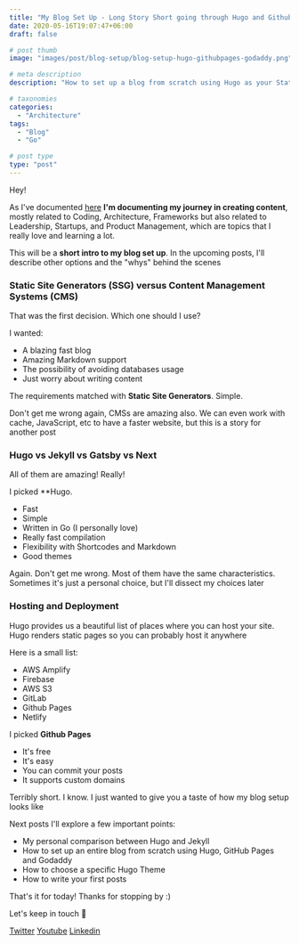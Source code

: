 ```yaml
---
title: "My Blog Set Up - Long Story Short going through Hugo and Github Pages"
date: 2020-05-16T19:07:47+06:00
draft: false

# post thumb
image: "images/post/blog-setup/blog-setup-hugo-githubpages-godaddy.png"

# meta description
description: "How to set up a blog from scratch using Hugo as your Static Site Generator and GitHub Pages as your hosting. This is the first post of this series :)"

# taxonomies
categories: 
  - "Architecture"
tags:
  - "Blog"
  - "Go"

# post type
type: "post"
---
```


Hey!

As I've documented [here](https://www.alexgama.io/blog/documenting-instead-of-creating-starting-the-journey/) **I'm documenting my journey in creating content**, mostly related to Coding, Architecture, Frameworks but also related to Leadership, Startups, and Product Management, which are topics that I really love and learning a lot.

This will be a **short intro to my blog set up**. In the upcoming posts, I'll describe other options and the "whys" behind the scenes

### Static Site Generators (SSG) versus Content Management Systems (CMS)

That was the first decision. Which one should I use?

I wanted:

- A blazing fast blog
- Amazing Markdown support
- The possibility of avoiding databases usage
- Just worry about writing content

The requirements matched with **Static Site Generators**. Simple.

Don't get me wrong again, CMSs are amazing also. We can even work with cache, JavaScript, etc to have a faster website, but this is a story for another post

### Hugo vs Jekyll vs Gatsby vs Next

All of them are amazing! Really!

I picked **Hugo.

- Fast
- Simple
- Written in Go (I personally love)
- Really fast compilation
- Flexibility with Shortcodes and Markdown
- Good themes

Again. Don't get me wrong. Most of them have the same characteristics. Sometimes it's just a personal choice, but I'll dissect my choices later

### Hosting and Deployment

Hugo provides us a beautiful list of places where you can host your site. Hugo renders static pages so you can probably host it anywhere

Here is a small list:

- AWS Amplify
- Firebase
- AWS S3
- GitLab
- Github Pages
- Netlify

I picked **Github Pages**

- It's free
- It's easy
- You can commit your posts
- It supports custom domains

Terribly short. I know. I just wanted to give you a taste of how my blog setup looks like

Next posts I'll explore a few important points:

- My personal comparison between Hugo and Jekyll
- How to set up an entire blog from scratch using Hugo, GitHub Pages and Godaddy
- How to choose a specific Hugo Theme
- How to write your first posts

That's it for today! Thanks for stopping by :)

Let's keep in touch 🙂

[Twitter](https://twitter.com/_alex_gama/)
[Youtube](https://www.youtube.com/channel/UCn09BXJXOCPLARsqNvxEFuw?view_as=subscriber/)
[Linkedin](https://www.linkedin.com/in/alexandregama/)